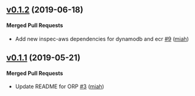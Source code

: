 <!-- latest_release 0.1.2 -->
## [v0.1.2](https://github.com/inspec/train-aws/tree/v0.1.2) (2019-06-18)

#### Merged Pull Requests
- Add new inspec-aws dependencies for dynamodb and ecr [#9](https://github.com/inspec/train-aws/pull/9) ([miah](https://github.com/miah))
<!-- latest_release -->

## [v0.1.1](https://github.com/inspec/train-aws/tree/v0.1.1) (2019-05-21)

#### Merged Pull Requests
- Update README for ORP [#3](https://github.com/inspec/train-aws/pull/3) ([miah](https://github.com/miah))